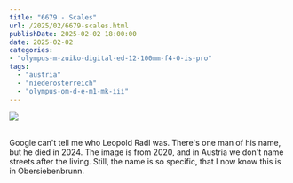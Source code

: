 ```yaml
---
title: "6679 - Scales"
url: /2025/02/6679-scales.html
publishDate: 2025-02-02 18:00:00
date: 2025-02-02
categories:
- "olympus-m-zuiko-digital-ed-12-100mm-f4-0-is-pro"
tags:
  - "austria"
  - "niederosterreich"
  - "olympus-om-d-e-m1-mk-iii"
---
```

<div class="container">
<div class="center"><a target="_blank" href="https://d25zfm9zpd7gm5.cloudfront.net/1200x1200/2020/20200913_141921_lr.jpg"><img class="webfeedsFeaturedVisual" src="https://d25zfm9zpd7gm5.cloudfront.net/0600x0600/2020/20200913_141921_lr.jpg" /></a></div>
</div>
<br />

Google can't tell me who Leopold Radl was. There's one man
of his name, but he died in 2024. The image is from 2020,
and in Austria we don't name streets after the living.
Still, the name is so specific, that I now know this is in
Obersiebenbrunn.
